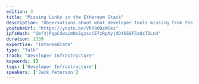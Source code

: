 ```yaml
---
edition: 3
title: "Missing Links in the Ethereum Stack"
description: "Observations about what developer tools missing from the Ethereum stack, yet currently available to traditional web developers."
youtubeUrl: "https://youtu.be/VhR9OOzWGks"
ipfsHash: "Qmf4jPqpCdwqimNvSgzscCE7zRpAyjdD4SSSF5zQsT1Ln4"
duration: 1339
expertise: "Intermediate"
type: "Talk"
track: "Developer Infrastructure"
keywords: []
tags: ['Developer Infrastructure']
speakers: ['Jack Peterson']
---
```

